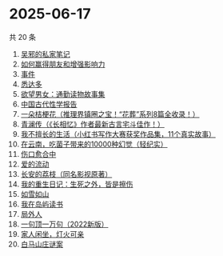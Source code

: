 # 2025-06-17

共 20 条

<!-- BEGIN WEREAD -->
<!-- 最后更新时间 2025-06-17 23:10:21 +0800 -->
1. [吴邪的私家笔记](https://weread.qq.com/web/bookDetail/2c932320813aba08fg0129b2)
1. [如何赢得朋友和增强影响力](https://weread.qq.com/web/bookDetail/7c832490813aba03ag011438)
1. [事件](https://weread.qq.com/web/bookDetail/d1132fa0813ab9c2ag017b50)
1. [悉达多](https://weread.qq.com/web/bookDetail/dac326e0813ab9fcbg014003)
1. [欲望男女：通勤读物故事集](https://weread.qq.com/web/bookDetail/2d832460813ab9fe2g01637a)
1. [中国古代性学报告](https://weread.qq.com/web/bookDetail/c0c32f00813ab81a6g01138c)
1. [一朵桔梗花（推理界镇圈之宝！“花葬”系列8篇全收录！）](https://weread.qq.com/web/bookDetail/78a32ba0813aba065g0179fc)
1. [青澜传（《长相忆》作者最新古言宅斗佳作！）](https://weread.qq.com/web/bookDetail/b9c32090813ab9ff1g01965a)
1. [我不擅长的生活（小红书写作大赛获奖作品集，11个真实故事）](https://weread.qq.com/web/bookDetail/7ed32240813aba03ag013218)
1. [在云南，吃菌子带来的10000种幻觉（轻纪实）](https://weread.qq.com/web/bookDetail/49932c40813aba043g015e1e)
1. [伤口愈合中](https://weread.qq.com/web/bookDetail/cc832000813aba03ag012e8d)
1. [爱的流动](https://weread.qq.com/web/bookDetail/ac532c10813aba023g01404d)
1. [长安的荔枝（同名影视原著）](https://weread.qq.com/web/bookDetail/cc932860813ab67c2g014597)
1. [我的重生日记：生死之外，皆是擦伤](https://weread.qq.com/web/bookDetail/d7432640813ab9560g013cc5)
1. [如雪如山](https://weread.qq.com/web/bookDetail/b6232ea0729dc73eb62a3c2)
1. [我在岛屿读书](https://weread.qq.com/web/bookDetail/e5632100813ab8ea2g01327c)
1. [局外人](https://weread.qq.com/web/bookDetail/1e8327a0813ab9f50g010600)
1. [一句顶一万句（2022新版）](https://weread.qq.com/web/bookDetail/3de32670813ab703eg013597)
1. [家人闲坐，灯火可亲](https://weread.qq.com/web/bookDetail/10c320a071db56db10cbf8c)
1. [白马山庄谜案](https://weread.qq.com/web/bookDetail/3a0320d0813aba02ag010914)
<!-- END WEREAD -->